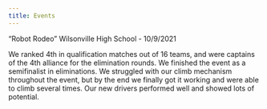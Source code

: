 ```yaml
---
title: Events
---
```

“Robot Rodeo” Wilsonville High School - 10/9/2021

We ranked 4th in qualification matches out of 16 teams, and were captains of the 4th alliance for the elimination rounds. We finished the event as a semifinalist in eliminations. We struggled with our climb mechanism throughout the event, but by the end we finally got it working and were able to climb several times. Our new drivers performed well and showed lots of potential. 


